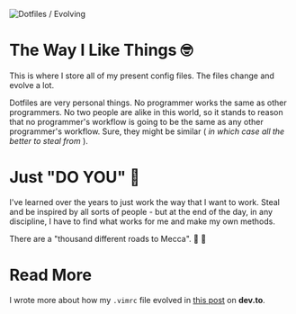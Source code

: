 ![Dotfiles / Evolving](https://img.shields.io/badge/Dotfiles-Evolving-blue)

# The Way I Like Things 🤓

This is where I store all of my present config files. The files change and evolve a lot.

Dotfiles are very personal things. No programmer works the same as other programmers. No two people
are alike in this world, so it stands to reason that no programmer's workflow is going to be the
same as any other programmer's workflow. Sure, they might be similar ( _in which case all the better
to steal from_ ).

# Just "DO YOU" 💯

I've learned over the years to just work the way that I want to work. Steal and be inspired by all
sorts of people - but at the end of the day, in any discipline, I have to find what works for me and
make my own methods.

There are a "thousand different roads to Mecca". 🥋 🦁

# Read More

I wrote more about how my `.vimrc` file evolved in
[this post](https://dev.to/papadavis47/a-walking-stick-and-a-vimrc-27jl) on **dev.to**.
